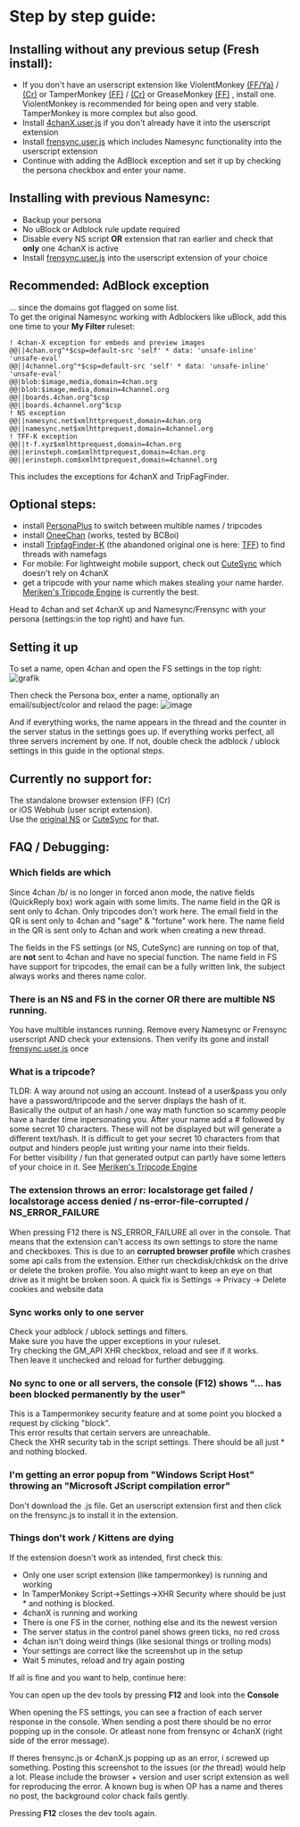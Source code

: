 # Step by step guide:

## Installing **without** any previous setup (Fresh install):
* If you don't have an userscript extension like ViolentMonkey  [(FF/Ya)](https://addons.mozilla.org/de/firefox/addon/violentmonkey/) / [(Cr)](https://chrome.google.com/webstore/detail/violentmonkey/jinjaccalgkegednnccohejagnlnfdag) or TamperMonkey [(FF)](https://addons.mozilla.org/de/firefox/addon/tampermonkey/) / [(Cr)](https://chrome.google.com/webstore/detail/tampermonkey/dhdgffkkebhmkfjojejmpbldmpobfkfo) or GreaseMonkey [(FF)](https://addons.mozilla.org/de/firefox/addon/greasemonkey/) , install one.  
ViolentMonkey is recommended for being open and very stable. TamperMonkey is more complex but also good. 
* Install [4chanX.user.js](https://www.4chan-x.net/builds/4chan-X.user.js) if you don't already have it into the userscript extension 
* Install [frensync.user.js](https://github.com/OPROSVOs/frensync/raw/main/frensync.user.js) which includes Namesync functionality into the userscript extension 
* Continue with adding the AdBlock exception and set it up by checking the persona checkbox and enter your name.

## Installing **with** previous Namesync:
* Backup your persona 
* No uBlock or Adblock rule update required
* Disable every NS script **OR** extension that ran earlier and check that **only** one 4chanX is active 
* Install [frensync.user.js](https://github.com/OPROSVOs/frensync/raw/main/frensync.user.js) into the userscript extension of your choice

## Recommended: AdBlock exception
... since the domains got flagged on some list.  
To get the original Namesync working with Adblockers like uBlock, add this one time to your **My Filter** ruleset:
```
! 4chan-X exception for embeds and preview images
@@||4chan.org^*$csp=default-src 'self' * data: 'unsafe-inline' 'unsafe-eval'
@@||4channel.org^*$csp=default-src 'self' * data: 'unsafe-inline' 'unsafe-eval'
@@|blob:$image,media,domain=4chan.org
@@|blob:$image,media,domain=4channel.org
@@||boards.4chan.org^$csp
@@||boards.4channel.org^$csp
! NS exception 
@@||namesync.net$xmlhttprequest,domain=4chan.org
@@||namesync.net$xmlhttprequest,domain=4channel.org 
! TFF-K exception
@@||t-f.xyz$xmlhttprequest,domain=4chan.org
@@||erinsteph.com$xmlhttprequest,domain=4chan.org
@@||erinsteph.com$xmlhttprequest,domain=4channel.org
```
This includes the exceptions for 4chanX and TripFagFinder.
## Optional steps:
* install [PersonaPlus](https://github.com/ErinSteph/PersonaPlus) to switch between multible names / tripcodes
* install [OneeChan](https://github.com/KevinParnell/OneeChan/raw/master/builds/OneeChan.user.js) (works, tested by BCBoi)
* install [TripfagFinder-K](https://github.com/ErinSteph/Tripfag-Finder-K) (the abandoned original one is here: [TFF](https://github.com/bstats/Tripfag-Finder)) to find threads with namefags
* For mobile: For lightweight mobile support, check out [CuteSync](https://github.com/ErinSteph/Cute-Sync) which doesn't rely on 4chanX
* get a tripcode with your name which makes stealing your name harder. [Meriken's Tripcode Engine](https://github.com/meriken/merikens-tripcode-engine-v3) is currently the best.

Head to 4chan and set 4chanX up and Namesync/Frensync with your persona (settings:in the top right) and have fun.

## Setting it up
To set a name, open 4chan and open the FS settings in the top right: ![grafik](https://user-images.githubusercontent.com/19379091/162594758-062a7fc5-bc89-4849-adbb-44d9f2363c8a.png)

Then check the Persona box, enter a name, optionally an email/subject/color and relaod the page:
![image](https://user-images.githubusercontent.com/19379091/181165176-27ecd0ab-e6f4-4dcf-ae43-737272ba0ea0.png)

And if everything works, the name appears in the thread and the counter in the server status in the settings goes up.
If everything works perfect, all three servers increment by one.
If not, double check the adblock / ublock settings in this guide in the optional steps.

## Currently no support for:

The standalone browser extension (FF) (Cr)  
or iOS Webhub (user script extension).  
Use the [original NS](https://milkytiptoe.github.io/Name-Sync/) or [CuteSync](https://github.com/ErinSteph/Cute-Sync) for that.

## FAQ / Debugging:

### Which fields are which
Since 4chan /b/ is no longer in forced anon mode, the native fields (QuickReply box) work again with some limits.
The name field in the QR is sent only to 4chan. Only tripcodes don't work here.
The email field in the QR is sent only to 4chan and "sage" & "fortune" work here.
The name field in the QR is sent only to 4chan and work when creating a new thread.

The fields in the FS settings (or NS, CuteSync) are running on top of that, are **not** sent to 4chan and have no special function.
The name field in FS have support for tripcodes, the email can be a fully written link, the subject always works and theres name color.

### There is an NS and FS in the corner OR there are multible NS running.
You have multible instances running. Remove every Namesync or Frensync userscript AND check your extensions. Then verify its gone and install [frensync.user.js](https://github.com/OPROSVOs/frensync/raw/main/frensync.user.js) once



### What is a tripcode?
TLDR: A way around not using an account. Instead of a user&pass you only have a password/tripcode and the server displays the hash of it.  
Basically the output of an hash / one way math function so scammy people have a harder time inpersonating you. After your name add a # followed by some secret 10 characters. These will not be displayed but will generate a different text/hash. It is difficult to get your secret 10 characters from that output and hinders people just writing your name into their fields.  
For better visibility / fun that generated output can partly have some letters of your choice in it. See [Meriken's Tripcode Engine](https://github.com/meriken/merikens-tripcode-engine-v3)



### The extension throws an error: localstorage get failed / localstorage access denied / ns-error-file-corrupted / NS_ERROR_FAILURE 
When pressing F12 there is NS_ERROR_FAILURE all over in the console.
That means that the extension can't access its own settings to store the name and checkboxes.
This is due to an **corrupted browser profile** which crashes some api calls from the extension.
Either run checkdisk/chkdsk on the drive or delete the broken profile. You also might want to keep an eye on that drive as it might be broken soon.
A quick fix is Settings -> Privacy -> Delete cookies and website data



### Sync works only to one server
Check your adblock / ublock settings and filters.  
Make sure you have the upper exceptions in your ruleset.  
Try checking the GM_API XHR checkbox, reload and see if it works.  
Then leave it unchecked and reload for further debugging.

### No sync to one or all servers, the console (F12) shows "... has been blocked permanently by the user"
This is a Tampermonkey security feature and at some point you blocked a request by clicking "block".  
This error results that certain servers are unreachable.  
Check the XHR security tab in the script settings. There should be all just * and nothing blocked.



### I'm getting an error popup from "Windows Script Host" throwing an "Microsoft JScript compilation error"
Don't download the .js file. Get an userscript extension first and then click on the frensync.js to install it in the extension.



### Things don't work / Kittens are dying
If the extension doesn't work as intended, first check this:
- Only one user script extension (like tampermonkey) is running and working
- In TamperMonkey  Script->Settings->XHR Security where should be just * and nothing is blocked.
- 4chanX is running and working
- There is one FS in the corner, nothing else and its the newest version
- The server status in the control panel shows green ticks, no red cross
- 4chan isn't doing weird things (like sesional things or trolling mods)
- Your settings are correct like the screenshot up in the setup
- Wait 5 minutes, reload and try again posting

If all is fine and you want to help, continue here:

You can open up the dev tools by pressing **F12** and look into the **Console**

When opening the FS settings, you can see a fraction of each server response in the console.
When sending a post there should be no error popping up in the console. Or atleast none from frensync or 4chanX (right side of the error message).

If theres frensync.js or 4chanX.js popping up as an error, i screwed up something. Posting this screenshot to the issues (or *the* thread) would help a lot. Please include the browser + version and user script extension as well for reproducing the error.
A known bug is when OP has a name and theres no post, the background color chack fails gently.

Pressing **F12** closes the dev tools again.
